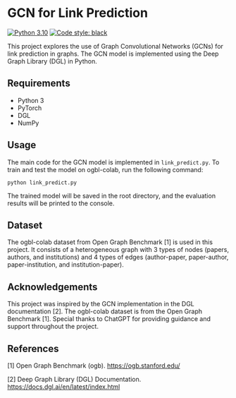 # GCN for Link Prediction
[![Python 3.10](https://img.shields.io/badge/python-3.10-blue.svg)](https://www.python.org/downloads/release/python-3109/) 
[![Code style: black](https://img.shields.io/badge/code%20style-black-000000.svg)](https://github.com/psf/black) 

This project explores the use of Graph Convolutional Networks (GCNs) for link prediction in graphs. The GCN model is implemented using the Deep Graph Library (DGL) in Python.

## Requirements

- Python 3
- PyTorch
- DGL
- NumPy

## Usage

The main code for the GCN model is implemented in `link_predict.py`. To train and test the model on ogbl-colab, run the following command:
```
python link_predict.py
```
The trained model will be saved in the root directory, and the evaluation results will be printed to the console.

## Dataset

The ogbl-colab dataset from Open Graph Benchmark [1] is used in this project. It consists of a heterogeneous graph with 3 types of nodes (papers, authors, and institutions) and 4 types of edges (author-paper, paper-author, paper-institution, and institution-paper).

## Acknowledgements

This project was inspired by the GCN implementation in the DGL documentation [2]. The ogbl-colab dataset is from the Open Graph Benchmark [1]. Special thanks to ChatGPT for providing guidance and support throughout the project.

## References

[1] Open Graph Benchmark (ogb). https://ogb.stanford.edu/

[2] Deep Graph Library (DGL) Documentation. https://docs.dgl.ai/en/latest/index.html
